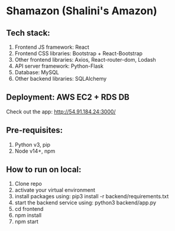 # Shamazon (Shalini's Amazon)

## Tech stack:

1. Frontend JS framework: React
2. Frontend CSS libraries: Bootstrap + React-Bootstrap
3. Other frontend libraries: Axios, React-router-dom, Lodash
4. API server framework: Python-Flask
5. Database: MySQL
6. Other backend libraries: SQLAlchemy

## Deployment: AWS EC2 + RDS DB

Check out the app: http://54.91.184.24:3000/

## Pre-requisites:

1. Python v3, pip
2. Node v14+, npm

## How to run on local:

1. Clone repo
2. activate your virtual environment
3. install packages using: pip3 install -r backend/requirements.txt
4. start the backend service using: python3 backend/app.py
5. cd frontend
6. npm install
7. npm start

